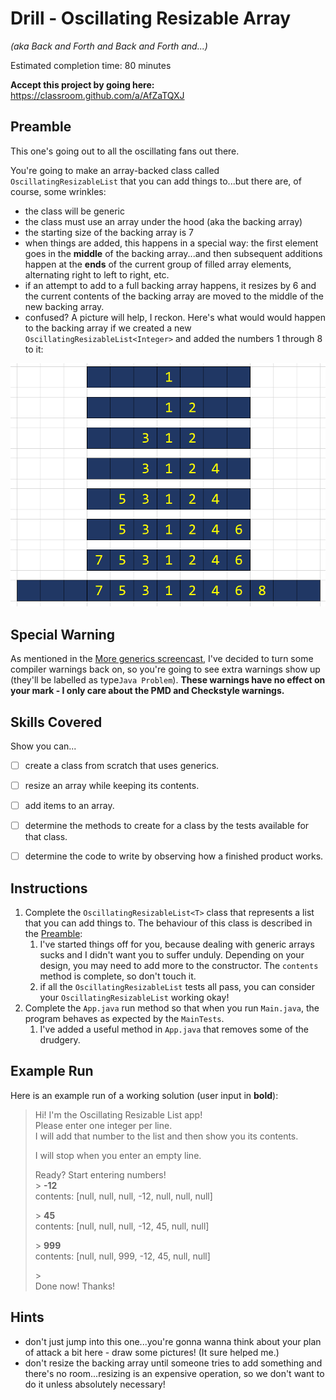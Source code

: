 # Drill - Oscillating Resizable Array

_(aka Back and Forth and Back and Forth and...)_

Estimated completion time: 80 minutes

**Accept this project by going here:** https://classroom.github.com/a/AfZaTQXJ



## Preamble

This one's going out to all the oscillating fans out there.

You're going to make an array-backed class called `OscillatingResizableList` that you can add things to...but there are, of course, some wrinkles:

- the class will be generic
- the class must use an array under the hood (aka the backing array)
- the starting size of the backing array is 7
- when things are added, this happens in a special way: the first element goes in the **middle** of the backing array...and then subsequent additions happen at the **ends** of the current group of filled array elements, alternating right to left to right, etc.
- if an attempt to add to a full backing array happens, it resizes by 6 and the current contents of the backing array are moved to the middle of the new backing array.
- confused? A picture will help, I reckon. Here's what would would happen to the backing array if we created a new `OscillatingResizableList<Integer>` and added the numbers 1 through 8 to it:

![example insertions](images/oscillate.png)

## Special Warning

As mentioned in the [More generics screencast](https://youtu.be/FLVZzE-Rhn4?t=142), I've decided to turn some compiler warnings back on, so you're going to see extra warnings show up (they'll be labelled as type`Java Problem`). **These warnings have no effect on your mark - I only care about the PMD and Checkstyle warnings.**

## Skills Covered

Show you can...

- [ ] create a class from scratch that uses generics.
- [ ] resize an array while keeping its contents.
- [ ] add items to an array.
- [ ] determine the methods to create for a class by the tests available for that class.
- [ ] determine the code to write by observing how a finished product works.


## Instructions

1. Complete the `OscillatingResizableList<T>` class that represents a list that you can add things to. The behaviour of this class is described in the [Preamble](#preamble):
   1. I've started things off for you, because dealing with generic arrays sucks and I didn't want you to suffer unduly. Depending on your design, you may need to add more to the constructor. The `contents` method is complete, so don't touch it.
   2. if all the `OscillatingResizableList` tests all pass, you can consider your `OscillatingResizableList` working okay!
2. Complete the `App.java` run method so that when you run `Main.java`, the program behaves as expected by the `MainTests`.  
     1. I've added a useful method in `App.java` that removes some of the drudgery.


## Example Run

Here is an example run of a working solution (user input in **bold**):


> Hi! I'm the Oscillating Resizable List app!  
Please enter one integer per line.  
I will add that number to the list and then show you its contents.  
> 
> I will stop when you enter an empty line.  
> 
> Ready? Start entering numbers!  
> \> **-12**  
> contents: [null, null, null, -12, null, null, null]
> 
> \> **45**  
> contents: [null, null, null, -12, 45, null, null]
> 
> \> **999**  
> contents: [null, null, 999, -12, 45, null, null]
> 
> \>   
> Done now! Thanks!


## Hints

- don't just jump into this one...you're gonna wanna think about your plan of attack a bit here - draw some pictures! (It sure helped me.)
- don't resize the backing array until someone tries to add something and there's no room...resizing is an expensive operation, so we don't want to do it unless absolutely necessary!